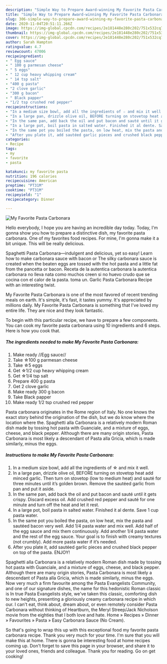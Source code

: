 ```yaml
---
description: "Simple Way to Prepare Award-winning My Favorite Pasta Carbonara"
title: "Simple Way to Prepare Award-winning My Favorite Pasta Carbonara"
slug: 306-simple-way-to-prepare-award-winning-my-favorite-pasta-carbonara
date: 2020-11-04T20:51:11.266Z
image: https://img-global.cpcdn.com/recipes/2e181448e280c202/751x532cq70/my-favorite-pasta-carbonara-recipe-main-photo.jpg
thumbnail: https://img-global.cpcdn.com/recipes/2e181448e280c202/751x532cq70/my-favorite-pasta-carbonara-recipe-main-photo.jpg
cover: https://img-global.cpcdn.com/recipes/2e181448e280c202/751x532cq70/my-favorite-pasta-carbonara-recipe-main-photo.jpg
author: Sarah Hampton
ratingvalue: 4.7
reviewcount: 47006
recipeingredient:
- " Egg sauce"
- " 100 g parmesan cheese"
- " 5 eggs"
- " 12 cup heavy whipping cream"
- " 14 tsp salt"
- "400 g pasta"
- "2 clove garlic"
- "300 g bacon"
- " Black papper"
- "1/2 tsp crushed red pepper"
recipeinstructions:
- "In a medium size bowl, add all the ingredients of ☆ and mix it well."
- "In a large pan, drizzle olive oil, BEFORE turning on stovetop heat add minced garlic. Then turn on stovetop (low to medium heat) and sauté for three minutes until it’s golden brown. Remove the sautéed garlic from pan and put it aside."
- "In the same pan, add back the oil and put bacon and sauté until it gets crispy. Discard excess oil. Add crushed red pepper and sauté for one minute and turn off the heat and let it rest."
- "In a large pot, boil pasta in salted water. Finished it al dente. Save 1 cup pasta water."
- "In the same pot you boiled the pasta, on low heat, mix the pasta and sautéed bacon very well. Add 1/4 pasta water and mix well. Add half of the egg sauce and mix them continuously. Add another 1/4 pasta water and the rest of the egg sauce. Your goal is to finish with creamy textures (not crumbly). Add more pasta water if it’s needed."
- "After you plate it, add sautéed garlic pieces and crushed black pepper on top of the pasta. ENJOY!"
categories:
- Recipe
tags:
- my
- favorite
- pasta

katakunci: my favorite pasta 
nutrition: 196 calories
recipecuisine: American
preptime: "PT31M"
cooktime: "PT31M"
recipeyield: "1"
recipecategory: Dinner

---
```



![My Favorite Pasta Carbonara](https://img-global.cpcdn.com/recipes/2e181448e280c202/751x532cq70/my-favorite-pasta-carbonara-recipe-main-photo.jpg)

Hello everybody, I hope you are having an incredible day today. Today, I'm gonna show you how to prepare a distinctive dish, my favorite pasta carbonara. One of my favorites food recipes. For mine, I'm gonna make it a bit unique. This will be really delicious.

Spaghetti Pasta Carbonara—indulgent and delicious, yet so easy! Learn how to make carbonara sauce with bacon or The silky carbonara sauce is created when the beaten eggs are tossed with the hot pasta and a little fat from the pancetta or bacon. Receta de la autentica carbonara la autentica carbonara no lleva nata como muchos creen si no huevo crudo que se cocina con el calor de la pasta. toma un. Garlic Pasta Carbonara Recipe with an interesting twist.

My Favorite Pasta Carbonara is one of the most favored of recent trending meals on earth. It's simple, it's fast, it tastes yummy. It's appreciated by millions daily. My Favorite Pasta Carbonara is something that I've loved my entire life. They are nice and they look fantastic.


To begin with this particular recipe, we have to prepare a few components. You can cook my favorite pasta carbonara using 10 ingredients and 6 steps. Here is how you cook that.

<!--inarticleads1-->

##### The ingredients needed to make My Favorite Pasta Carbonara:

1. Make ready  //Egg sauce//
1. Take  ☆100 g parmesan cheese
1. Take  ☆5 eggs
1. Get  ☆1/2 cup heavy whipping cream
1. Get  ☆1/4 tsp salt
1. Prepare 400 g pasta
1. Get 2 clove garlic
1. Make ready 300 g bacon
1. Take  Black papper
1. Make ready 1/2 tsp crushed red pepper


Pasta carbonara originates in the Rome region of Italy. No one knows the exact story behind the origination of the dish, but we do know where the location where the. Spaghetti alla Carbonara is a relatively modern Roman dish made by tossing hot pasta with Guanciale, and a mixture of eggs, cheese, and black pepper. Although there are many origin stories, Pasta Carbonara is most likely a descendant of Pasta alla Gricia, which is made similarly, minus the eggs. 

<!--inarticleads2-->

##### Instructions to make My Favorite Pasta Carbonara:

1. In a medium size bowl, add all the ingredients of ☆ and mix it well.
1. In a large pan, drizzle olive oil, BEFORE turning on stovetop heat add minced garlic. Then turn on stovetop (low to medium heat) and sauté for three minutes until it’s golden brown. Remove the sautéed garlic from pan and put it aside.
1. In the same pan, add back the oil and put bacon and sauté until it gets crispy. Discard excess oil. Add crushed red pepper and sauté for one minute and turn off the heat and let it rest.
1. In a large pot, boil pasta in salted water. Finished it al dente. Save 1 cup pasta water.
1. In the same pot you boiled the pasta, on low heat, mix the pasta and sautéed bacon very well. Add 1/4 pasta water and mix well. Add half of the egg sauce and mix them continuously. Add another 1/4 pasta water and the rest of the egg sauce. Your goal is to finish with creamy textures (not crumbly). Add more pasta water if it’s needed.
1. After you plate it, add sautéed garlic pieces and crushed black pepper on top of the pasta. ENJOY!


Spaghetti alla Carbonara is a relatively modern Roman dish made by tossing hot pasta with Guanciale, and a mixture of eggs, cheese, and black pepper. Although there are many origin stories, Pasta Carbonara is most likely a descendant of Pasta alla Gricia, which is made similarly, minus the eggs. Now very much a firm favourite among the Pasta Evangelists Community, and one of our signature dishes, the name for this hedonistic Roman classic is In true Pasta Evangelists style, we&#39;ve taken this classic, comforting dish to new heights, presenting a gloriously creamy carbonara recipe in which our. I can&#39;t eat, think about, dream about, or even remotely consider Pasta Carbonara without thinking of Heartburn, the Meryl Streep/Jack Nicholson movie from the eighties that I both love and hate. Home » Recipes » Dinner » Favourites » Pasta » Easy Carbonara Sauce (No Cream). 

So that's going to wrap this up with this exceptional food my favorite pasta carbonara recipe. Thank you very much for your time. I'm sure that you will make this at home. There is gonna be interesting food at home recipes coming up. Don't forget to save this page in your browser, and share it to your loved ones, friends and colleague. Thank you for reading. Go on get cooking!
